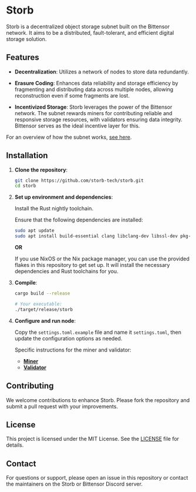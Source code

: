 # Storb

Storb is a decentralized object storage subnet built on the Bittensor network. It aims to be a distributed, fault-tolerant, and efficient digital storage solution.

## Features

- **Decentralization**: Utilizes a network of nodes to store data redundantly.

- **Erasure Coding**: Enhances data reliability and storage efficiency by fragmenting and distributing data across multiple nodes, allowing reconstruction even if some fragments are lost.

- **Incentivized Storage**: Storb leverages the power of the Bittensor network. The subnet rewards miners for contributing reliable and responsive storage resources, with validators ensuring data integrity. Bittensor serves as the ideal incentive layer for this.

For an overview of how the subnet works, [see here](docs/overview.md).

## Installation

1. **Clone the repository**:

   ```bash
   git clone https://github.com/storb-tech/storb.git
   cd storb
   ```

2. **Set up environment and dependencies**:

   Install the Rust nightly toolchain.

   Ensure that the following dependencies are installed:

   ```bash
   sudo apt update
   sudo apt install build-essential clang libclang-dev libssl-dev pkg-config
   ```

   **OR**

   If you use NixOS or the Nix package manager, you can use the provided flakes in this repository to get set up. It will install the necessary dependencies and Rust toolchains for you.

3. **Compile**:

   ```bash
   cargo build --release

   # Your executable:
   ./target/release/storb
   ```

4. **Configure and run node**:

   Copy the `settings.toml.example` file and name it `settings.toml`, then update the configuration options as needed.

   Specific instructions for the miner and validator:

   - [**Miner**](docs/miner.md)
   - [**Validator**](docs/validator.md)

## Contributing

We welcome contributions to enhance Storb. Please fork the repository and submit a pull request with your improvements.

## License

This project is licensed under the MIT License. See the [LICENSE](./LICENSE) file for details.

## Contact

For questions or support, please open an issue in this repository or contact the maintainers on the Storb or Bittensor Discord server.
